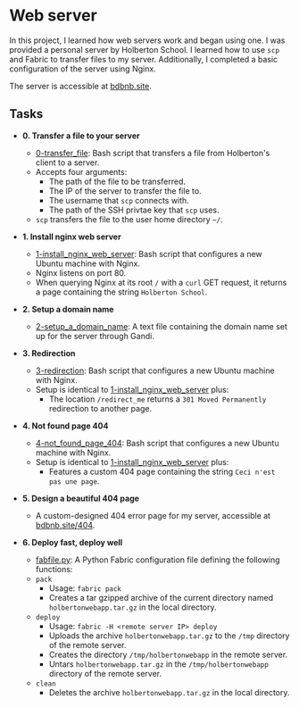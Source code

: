 # Web server

In this project, I learned how web servers work and began using one. I was
provided a personal server by Holberton School. I learned how to use `scp`
and Fabric to transfer files to my server. Additionally, I completed a basic
configuration of the server using Nginx.

The server is accessible at [bdbnb.site](http://www.bdbnb.site).

## Tasks

* **0. Transfer a file to your server**
  * [0-transfer_file](./0-transfer_file): Bash script that transfers a file
from Holberton's client to a server.
  * Accepts four arguments:
    * The path of the file to be transferred.
    * The IP of the server to transfer the file to.
    * The username that `scp` connects with.
    * The path of the SSH privtae key that `scp` uses.
  * `scp` transfers the file to the user home directory `~/`.

* **1. Install nginx web server**
  * [1-install_nginx_web_server](./1-install_nginx_web_server): Bash script
that configures a new Ubuntu machine with Nginx.
  * Nginx listens on port 80.
  * When querying Nginx at its root `/` with a `curl` GET request,
it returns a page containing the string `Holberton School`.

* **2. Setup a domain name**
  * [2-setup_a_domain_name](./2-setup_a_domain_name): A text file containing
the domain name set up for the server through Gandi.

* **3. Redirection**
  * [3-redirection](./3-redirection): Bash script that configures a new Ubuntu
machine with Nginx.
  * Setup is identical to [1-install_nginx_web_server](./1-install_nginx_web_server)
plus:
    * The location `/redirect_me` returns a `301 Moved Permanently` redirection
to another page.

* **4. Not found page 404**
  * [4-not_found_page_404](./4-not_found_page_404): Bash script that configures
a new Ubuntu machine with Nginx.
  * Setup is identical to [1-install_nginx_web_server](./1-install_nginx_web_server)
plus:
    * Features a custom 404 page containing the string `Ceci n'est pas une page`.

* **5. Design a beautiful 404 page**
  * A custom-designed 404 error page for my server, accessible at
[bdbnb.site/404](http://www.bdbnb.site/404).

* **6. Deploy fast, deploy well**
  * [fabfile.py](./fabfile.py): A Python Fabric configuration file defining
the following functions:
  * `pack`
    * Usage: `fabric pack`
    * Creates a tar gzipped archive of the current directory named
`holbertonwebapp.tar.gz` in the local directory.
  * `deploy`
    * Usage: `fabric -H <remote server IP> deploy`
    * Uploads the archive `holbertonwebapp.tar.gz` to the `/tmp`
directory of the remote server.
    * Creates the directory `/tmp/holbertonwebapp` in the remote server.
    * Untars `holbertonwebapp.tar.gz` in the `/tmp/holbertonwebapp` directory
of the remote server.
  * `clean`
    * Deletes the archive `holbertonwebapp.tar.gz` in the local directory.
